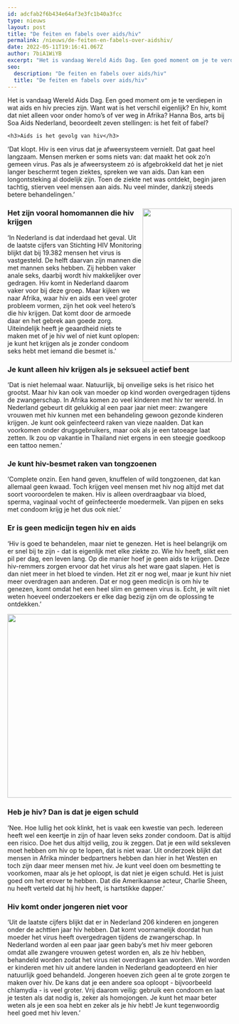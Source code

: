 ```yaml
---
id: adcfab2f6b434e64af3e3fc1b40a3fcc
type: nieuws
layout: post
title: "De feiten en fabels over aids/hiv"
permalink: /nieuws/de-feiten-en-fabels-over-aidshiv/
date: 2022-05-11T19:16:41.067Z
author: 7biA1WiYB
excerpt: "Het is vandaag Wereld Aids Dag. Een goed moment om je te verdiepen in wat aids en hiv precies zijn. Want wat is het verschil eigenlijk? En hiv, komt dat niet alleen voor onder homo’s of ver weg in Afrika? Hanna Bos, arts bij Soa Aids Nederland, beoordeelt zeven stellingen: is het feit of fabel?  "
seo:
  description: "De feiten en fabels over aids/hiv"
  title: "De feiten en fabels over aids/hiv"
---
```

Het is vandaag Wereld Aids Dag. Een goed moment om je te verdiepen in wat aids en hiv precies zijn. Want wat is het verschil eigenlijk? En hiv, komt dat niet alleen voor onder homo’s of ver weg in Afrika? Hanna Bos, arts bij Soa Aids Nederland, beoordeelt zeven stellingen: is het feit of fabel?  

    <h3>Aids is het gevolg van hiv</h3>
<p>‘Dat klopt. Hiv is een virus dat je afweersysteem vernielt. Dat gaat heel langzaam. Mensen merken er soms niets van: dat maakt het ook zo’n gemeen virus. Pas als je afweersysteem zó is afgebrokkeld dat het je niet langer beschermt tegen ziektes, spreken we van aids. Dan kan een longontsteking al dodelijk zijn. Toen de ziekte net was ontdekt, begin jaren tachtig, stierven veel mensen aan aids. Nu veel minder, dankzij steeds betere behandelingen.’</p>
<h3><div class="media media-element-container media-default media-float-right"><div id="file-13544" class="file file-image file-image-png">

        
  
  <div class="content">
    <img height="1575" width="913" style="float: right; height: 345px; width: 200px;" class="media-element file-default" data-delta="1" src="https://7dagen.netlify.app/sites/default/files/World_Aids_Day_Ribbon.png" alt="">  </div>

  
</div>
</div>Het zijn vooral homomannen die hiv krijgen</h3>
<p>‘In Nederland is dat inderdaad het geval. Uit de laatste cijfers van Stichting HIV Monitoring blijkt dat bij 19.382 mensen het virus is vastgesteld. De helft daarvan zijn mannen die met mannen seks hebben. Zij hebben vaker anale seks, daarbij wordt hiv makkelijker over gedragen. Hiv komt in Nederland daarom vaker voor bij deze groep. Maar kijken we naar Afrika, waar hiv en aids een veel groter probleem vormen, zijn het ook veel hetero’s die hiv krijgen. Dat komt door de armoede daar en het gebrek aan goede zorg. Uiteindelijk heeft je geaardheid niets te maken met of je hiv wel of niet kunt oplopen: je kunt het krijgen als je zonder condoom seks hebt met iemand die besmet is.’</p>
<h3>Je kunt alleen hiv krijgen als je seksueel actief bent</h3>
<p>‘Dat is niet helemaal waar. Natuurlijk, bij onveilige seks is het risico het grootst. Maar hiv kan ook van moeder op kind worden overgedragen tijdens de zwangerschap. In Afrika komen zo veel kinderen met hiv ter wereld. In Nederland gebeurt dit gelukkig al een paar jaar niet meer: zwangere vrouwen met hiv kunnen met een behandeling gewoon gezonde kinderen krijgen. Je kunt ook geïnfecteerd raken van vieze naalden. Dat kan voorkomen onder drugsgebruikers, maar ook als je een tatoeage laat zetten. Ik zou op vakantie in Thailand niet ergens in een steegje goedkoop een tattoo nemen.’</p>
<h3>Je kunt hiv-besmet raken van tongzoenen</h3>
<p>‘Complete onzin. Een hand geven, knuffelen of wild tongzoenen, dat kan allemaal geen kwaad. Toch krijgen veel mensen met hiv nog altijd met dat soort vooroordelen te maken. Hiv is alleen overdraagbaar via bloed, sperma, vaginaal vocht of geïnfecteerde moedermelk. Van pijpen en seks met condoom krijg je het dus ook niet.’</p>
<h3>Er is geen medicijn tegen hiv en aids</h3>
<p>‘Hiv is goed te behandelen, maar niet te genezen. Het is heel belangrijk om er snel bij te zijn - dat is eigenlijk met elke ziekte zo. Wie hiv heeft, slikt een pil per dag, een leven lang. Op die manier hoef je geen aids te krijgen. Deze hiv-remmers zorgen ervoor dat het virus als het ware gaat slapen. Het is dan niet meer in het bloed te vinden. Het zit er nog wel, maar je kunt hiv niet meer overdragen aan anderen. Dat er nog geen medicijn is om hiv te genezen, komt omdat het een heel slim en gemeen virus is. Echt, je wilt niet weten hoeveel onderzoekers er elke dag bezig zijn om de oplossing te ontdekken.’</p>
<p><div class="media media-element-container media-default"><div id="file-13560" class="file file-image file-image-png">

        
  
  <div class="content">
    <img title="Beeld: ANP" height="413" width="1001" class="media-element file-default" data-delta="1" src="https://7dagen.netlify.app/sites/default/files/Schermafbeelding%202015-11-30%20om%2016.25.47.png" alt="">  </div>

  
</div>
</div>
<h3>Heb je hiv? Dan is dat je eigen schuld</h3>
<p>‘Nee. Hoe lullig het ook klinkt, het is vaak een kwestie van pech. Iedereen heeft wel een keertje in zijn of haar leven seks zonder condoom. Dat is altijd een risico. Doe het dus altijd veilig, zou ik zeggen. Dat je een wild seksleven moet hebben om hiv op te lopen, dat is niet waar. Uit onderzoek blijkt dat mensen in Afrika minder bedpartners hebben dan hier in het Westen en toch zijn daar meer mensen met hiv. Je kunt veel doen om besmetting te voorkomen, maar als je het oploopt, is dat niet je eigen schuld. Het is juist goed om het erover te hebben. Dat die Amerikaanse acteur, Charlie Sheen, nu heeft verteld dat hij hiv heeft, is hartstikke dapper.’</p>
<h3>Hiv komt onder jongeren niet voor</h3>
<p>‘Uit de laatste cijfers blijkt dat er in Nederland 206 kinderen en jongeren onder de achttien jaar hiv hebben. Dat komt voornamelijk doordat hun moeder het virus heeft overgedragen tijdens de zwangerschap. In Nederland worden al een paar jaar geen baby’s met hiv meer geboren omdat alle zwangere vrouwen getest worden en, als ze hiv hebben, behandeld worden zodat het virus niet overdragen kan worden. Wel worden er kinderen met hiv uit andere landen in Nederland geadopteerd en hier natuurlijk goed behandeld. Jongeren hoeven zich geen al te grote zorgen te maken over hiv. De kans dat je een andere soa oploopt - bijvoorbeeld chlamydia - is veel groter. Vrij daarom veilig: gebruik een condoom en laat je testen als dat nodig is, zeker als homojongen. Je kunt het maar beter weten als je een soa hebt en zeker als je hiv hebt! Je kunt tegenwoordig heel goed met hiv leven.’</p>  
